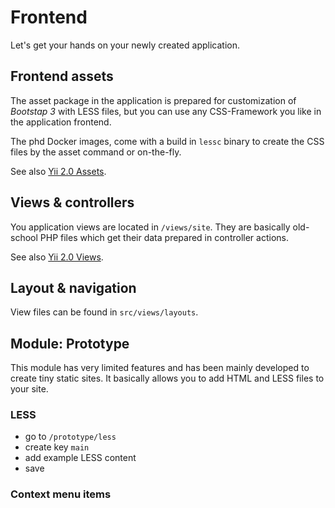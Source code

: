 Frontend
========

Let's get your hands on your newly created application.


Frontend assets
---------------

The asset package in the application is prepared for customization of *Bootstap 3* with LESS files, but you can use any CSS-Framework you like in the application frontend.

The phd Docker images, come with a build in `lessc` binary to create the CSS files by the asset command or on-the-fly.

See also [Yii 2.0 Assets](http://www.yiiframework.com/doc-2.0/guide-structure-assets.html).


Views & controllers
-------------------

You application views are located in `/views/site`. They are basically old-school PHP files which get their data
prepared in controller actions.

See also [Yii 2.0 Views](http://www.yiiframework.com/doc-2.0/guide-structure-views.html).


Layout & navigation
-------------------

View files can be found in `src/views/layouts`.



Module: Prototype
--------

This module has very limited features and has been mainly developed to create tiny static sites. It basically allows
you to add HTML and LESS files to your site. 

### LESS

- go to `/prototype/less`
- create key `main`
 - add example LESS content
- save

### Context menu items
